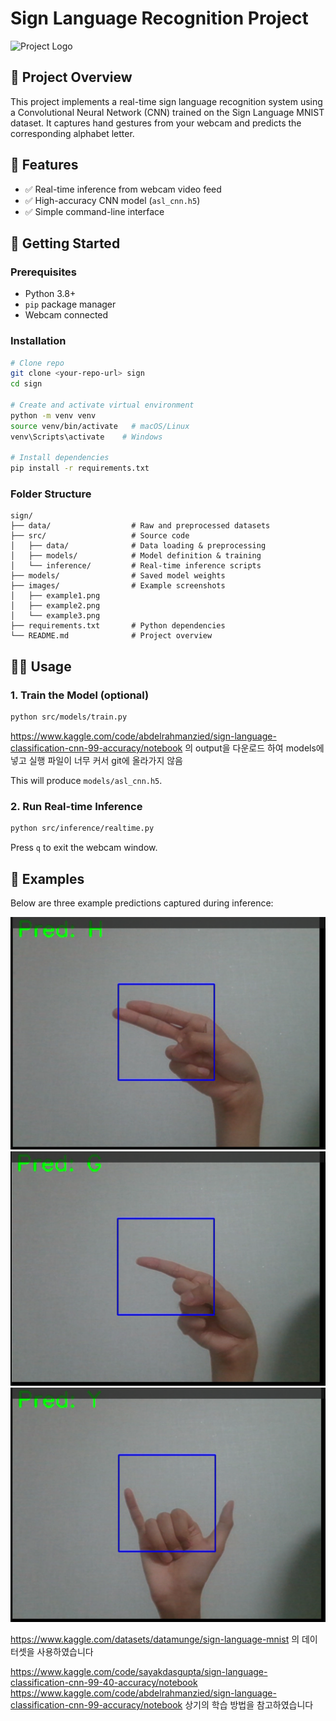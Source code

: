 # Sign Language Recognition Project

![Project Logo](images/logo.png)

## 📖 Project Overview

This project implements a real-time sign language recognition system using a Convolutional Neural Network (CNN) trained on the Sign Language MNIST dataset. It captures hand gestures from your webcam and predicts the corresponding alphabet letter.

## 🔧 Features

* ✅ Real-time inference from webcam video feed
* ✅ High-accuracy CNN model (`asl_cnn.h5`)
* ✅ Simple command-line interface

## 🚀 Getting Started

### Prerequisites

* Python 3.8+
* `pip` package manager
* Webcam connected

### Installation

```bash
# Clone repo
git clone <your-repo-url> sign
cd sign

# Create and activate virtual environment
python -m venv venv
source venv/bin/activate   # macOS/Linux
venv\Scripts\activate    # Windows

# Install dependencies
pip install -r requirements.txt
```

### Folder Structure

```
sign/
├── data/                  # Raw and preprocessed datasets
├── src/                   # Source code
│   ├── data/              # Data loading & preprocessing
│   ├── models/            # Model definition & training
│   └── inference/         # Real-time inference scripts
├── models/                # Saved model weights
├── images/                # Example screenshots
│   ├── example1.png
│   ├── example2.png
│   └── example3.png
├── requirements.txt       # Python dependencies
└── README.md              # Project overview
```

## 🏃‍♂️ Usage

### 1. Train the Model (optional)

```bash
python src/models/train.py
```
https://www.kaggle.com/code/abdelrahmanzied/sign-language-classification-cnn-99-accuracy/notebook
의 output을 다운로드 하여 models에 넣고 실행
파일이 너무 커서 git에 올라가지 않음

This will produce `models/asl_cnn.h5`.

### 2. Run Real-time Inference

```bash
python src/inference/realtime.py
```

Press `q` to exit the webcam window.

## 📸 Examples

Below are three example predictions captured during inference:

![Example Prediction 1](images/predh.png)
![Example Prediction 2](images/predg.png)
![Example Prediction 3](images/predy.png)

https://www.kaggle.com/datasets/datamunge/sign-language-mnist
의 데이터셋을 사용하였습니다

https://www.kaggle.com/code/sayakdasgupta/sign-language-classification-cnn-99-40-accuracy/notebook
https://www.kaggle.com/code/abdelrahmanzied/sign-language-classification-cnn-99-accuracy/notebook
상기의 학습 방법을 참고하였습니다
